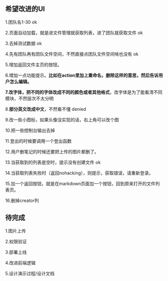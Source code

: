 ## 希望改进的UI

1.团队名1-30 ok

2.页面自动加载，就是进文件管理就获取列表，进了团队就获取文件 ok

3.去掉测试数据 ok

4.先有团队再有团队文件空间，不然直接点团队文件空间啥也没有 ok

5.增加返回文件主页的按钮。

6.增加一点功能提示。**比如在action里加上重命名，删除这样的意思，然后告诉用户怎么编辑。**

**7.改字体，把不同的字体改成不同的颜色或者其他格式**，改字体是为了能看清不同模块，不然层次不太分明

8.**部分英文改成中文**，不然看不懂 denied

9.改一些小图标，如果头像没实现的话，右上角可以改个图

10.把一些控制台输出去掉

11.登出的时候要调用一个登出函数

12.用户删笔记的时候还要把上传的图片都删了。

13.当获取到的列表是空时，提示没有创建文件 ok

14.当获取列表失败时（返回nohacking），则提示，获取错误，请重新登录。

15.加一个返回按钮，就是在markdown页面加一个按钮，回到原来打开的文件列表页。

16.删掉creator列

## 待完成

1.图片上传

2.权限验证

3.部署上线

4.改进前端逻辑

5.设计演示过程/设计文档



